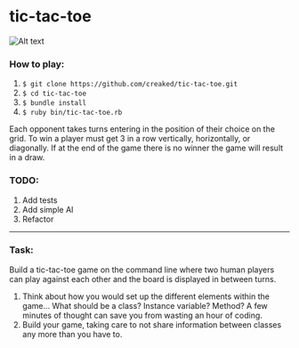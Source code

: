 # tic-tac-toe

![Alt text](https://image.ibb.co/jvRwEv/Screen_Shot_2017_08_17_at_9_25_41_AM.png "Game Screen Shot")

### How to play:
1. ``$ git clone https://github.com/creaked/tic-tac-toe.git``
2. ``$ cd tic-tac-toe``
3. ``$ bundle install``
4. ``$ ruby bin/tic-tac-toe.rb``

Each opponent takes turns entering in the position of their choice on the grid.
To win a player must get 3 in a row vertically, horizontally, or diagonally. If
at the end of the game there is no winner the game will result in a draw.

### TODO:
1. Add tests
2. Add simple AI
3. Refactor

***

### Task:

Build a tic-tac-toe game on the command line where two human players can play against each other and the board is displayed in between turns.

1. Think about how you would set up the different elements within the game... What should be a class? Instance variable?  Method? A few minutes of thought can save you from wasting an hour of coding.
2. Build your game, taking care to not share information between classes any more than you have to.